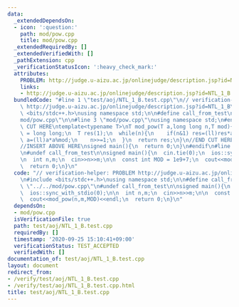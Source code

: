 ```yaml
---
data:
  _extendedDependsOn:
  - icon: ':question:'
    path: mod/pow.cpp
    title: mod/pow.cpp
  _extendedRequiredBy: []
  _extendedVerifiedWith: []
  _pathExtension: cpp
  _verificationStatusIcon: ':heavy_check_mark:'
  attributes:
    PROBLEM: http://judge.u-aizu.ac.jp/onlinejudge/description.jsp?id=NTL_1_B
    links:
    - http://judge.u-aizu.ac.jp/onlinejudge/description.jsp?id=NTL_1_B
  bundledCode: "#line 1 \"test/aoj/NTL_1_B.test.cpp\"\n// verification-helper: PROBLEM\
    \ http://judge.u-aizu.ac.jp/onlinejudge/description.jsp?id=NTL_1_B\n\n#include\
    \ <bits/stdc++.h>\nusing namespace std;\n\n#define call_from_test\n#line 1 \"\
    mod/pow.cpp\"\n\n#line 3 \"mod/pow.cpp\"\nusing namespace std;\n#endif\n//BEGIN\
    \ CUT HERE\ntemplate<typename T>\nT mod_pow(T a,long long n,T mod){\n  using ll\
    \ = long long;\n  T res(1);\n  while(n){\n    if(n&1) res=(ll)res*a%mod;\n   \
    \ a=(ll)a*a%mod;\n    n>>=1;\n  }\n  return res;\n}\n//END CUT HERE\n#ifndef call_from_test\n\
    //INSERT ABOVE HERE\nsigned main(){\n  return 0;\n}\n#endif\n#line 8 \"test/aoj/NTL_1_B.test.cpp\"\
    \n#undef call_from_test\n\nsigned main(){\n  cin.tie(0);\n  ios::sync_with_stdio(0);\n\
    \n  int n,m;\n  cin>>n>>m;\n\n  const int MOD = 1e9+7;\n  cout<<mod_pow(n,m,MOD)<<endl;\n\
    \  return 0;\n}\n"
  code: "// verification-helper: PROBLEM http://judge.u-aizu.ac.jp/onlinejudge/description.jsp?id=NTL_1_B\n\
    \n#include <bits/stdc++.h>\nusing namespace std;\n\n#define call_from_test\n#include\
    \ \"../../mod/pow.cpp\"\n#undef call_from_test\n\nsigned main(){\n  cin.tie(0);\n\
    \  ios::sync_with_stdio(0);\n\n  int n,m;\n  cin>>n>>m;\n\n  const int MOD = 1e9+7;\n\
    \  cout<<mod_pow(n,m,MOD)<<endl;\n  return 0;\n}\n"
  dependsOn:
  - mod/pow.cpp
  isVerificationFile: true
  path: test/aoj/NTL_1_B.test.cpp
  requiredBy: []
  timestamp: '2020-09-25 15:10:41+09:00'
  verificationStatus: TEST_ACCEPTED
  verifiedWith: []
documentation_of: test/aoj/NTL_1_B.test.cpp
layout: document
redirect_from:
- /verify/test/aoj/NTL_1_B.test.cpp
- /verify/test/aoj/NTL_1_B.test.cpp.html
title: test/aoj/NTL_1_B.test.cpp
---
```

